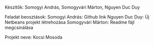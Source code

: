 Készítők: Somogyi András, Somogyvári Márton, Nguyen Duc Duy

Feladat beosztások:
Somogyi András: Github link
Nguyen Duc Duy: Új Netbeans projekt létrehozása
Somogyvári Márton: Readme fájl megcsinálása

Projekt neve: Kocsi Mosoda
